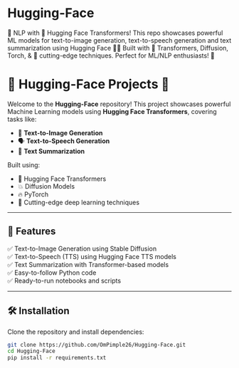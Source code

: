 # Hugging-Face
🚀 NLP with 🤗 Hugging Face Transformers! This repo showcases powerful ML models for text-to-image generation, text-to-speech generation and text summarization using Hugging Face 🤖✨ Built with 🧠 Transformers, Diffusion, Torch, &amp; 🤯 cutting-edge techniques. Perfect for ML/NLP enthusiasts! 🌟

# 🤗 Hugging-Face Projects 🚀

Welcome to the **Hugging-Face** repository! This project showcases powerful Machine Learning models using **Hugging Face Transformers**, covering tasks like:

- 🎨 **Text-to-Image Generation**
- 🗣️ **Text-to-Speech Generation**
- 📄 **Text Summarization**

Built using:
- 🤖 Hugging Face Transformers
- 💥 Diffusion Models
- 🔥 PyTorch
- 🤯 Cutting-edge deep learning techniques

---

## 📌 Features

✅ Text-to-Image Generation using Stable Diffusion  
✅ Text-to-Speech (TTS) using Hugging Face TTS models  
✅ Text Summarization with Transformer-based models  
✅ Easy-to-follow Python code  
✅ Ready-to-run notebooks and scripts  

---

## 🛠️ Installation

Clone the repository and install dependencies:

```bash
git clone https://github.com/OmPimple26/Hugging-Face.git
cd Hugging-Face
pip install -r requirements.txt
